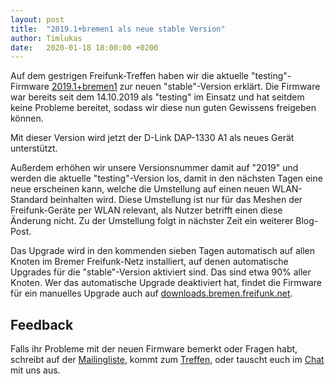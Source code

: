 ```yaml
---
layout: post
title:  "2019.1+bremen1 als neue stable Version"
author: Timlukas
date:   2020-01-18 18:00:00 +0200
---
```

Auf dem gestrigen Freifunk-Treffen haben wir die aktuelle "testing"-Firmware [2019.1+bremen1](https://wiki.bremen.freifunk.net/Firmware/Changelog#freifunk-bremen-versionen_2019-1-bremen1) zur neuen "stable"-Version erklärt.
Die Firmware war bereits seit dem 14.10.2019 als "testing" im Einsatz und hat seitdem keine Probleme bereitet, sodass wir diese nun guten Gewissens freigeben können.

Mit dieser Version wird jetzt der D-Link DAP-1330 A1 als neues Gerät unterstützt.

Außerdem erhöhen wir unsere Versionsnummer damit auf "2019" und werden die aktuelle "testing"-Version los, damit in den nächsten Tagen eine neue erscheinen kann, welche die Umstellung auf einen neuen WLAN-Standard beinhalten wird. Diese Umstellung ist nur für das Meshen der Freifunk-Geräte per WLAN relevant, als Nutzer betrifft einen diese Änderung nicht.
Zu der Umstellung folgt in nächster Zeit ein weiterer Blog-Post.

Das Upgrade wird in den kommenden sieben Tagen automatisch auf allen Knoten im Bremer Freifunk-Netz installiert,
auf denen automatische Upgrades für die "stable"-Version aktiviert sind.
Das sind etwa 90% aller Knoten.
Wer das automatische Upgrade deaktiviert hat, findet die Firmware für ein manuelles Upgrade auch auf [downloads.bremen.freifunk.net](https://downloads.bremen.freifunk.net/firmware/all/2019.1+bremen1/).

## Feedback

Falls ihr Probleme mit der neuen Firmware bemerkt oder Fragen habt,
schreibt auf der [Mailingliste](https://lists.bremen.freifunk.net/mailman/listinfo/ff-bremen/),
kommt zum [Treffen](/kontakt.html#treffen),
oder tauscht euch im [Chat](https://webirc.hackint.org/#ircs://irc.hackint.org/#ffhb?nick=Gast_?) mit uns aus.
